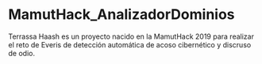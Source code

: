 # MamutHack_AnalizadorDominios
Terrassa Haash es un proyecto nacido en la MamutHack 2019 para realizar el reto de Everis de detección automática de acoso cibernético y discruso de odio.
